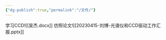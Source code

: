 ```yaml
---
{"dg-publish":true,"permalink":"/文件/"}
---
```


学习CCD![[吴杰.docx]]
仿照论文![[20230415-刘博-光谱仪和CCD驱动工作汇报.pptx]]
